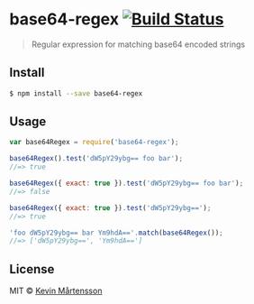 # base64-regex [![Build Status](https://travis-ci.org/kevva/base64-regex.svg?branch=master)](https://travis-ci.org/kevva/base64-regex)

> Regular expression for matching base64 encoded strings

## Install

```sh
$ npm install --save base64-regex
```

## Usage

```js
var base64Regex = require('base64-regex');

base64Regex().test('dW5pY29ybg== foo bar');
//=> true

base64Regex({ exact: true }).test('dW5pY29ybg== foo bar');
//=> false

base64Regex({ exact: true }).test('dW5pY29ybg==');
//=> true

'foo dW5pY29ybg== bar Ym9hdA=='.match(base64Regex());
//=> ['dW5pY29ybg==', 'Ym9hdA==']
```

## License

MIT © [Kevin Mårtensson](http://kevinmartensson.com)
